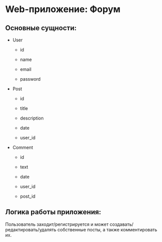 Web-приложение: Форум
=====================

Основные сущности:
------------------

-   User

    -   id

    -   name

    -   email

    -   password

-   Post

    -   id

    -   title

    -   description

    -   date

    -   user_id

-   Comment

    -   id

    -   text

    -   date

    -   user_id

    -   post_id

Логика работы приложения:
-------------------------

Пользователь заходит/регистрируется и может создавать/редактировать/удалять
собственные посты, а также комментировать их.
